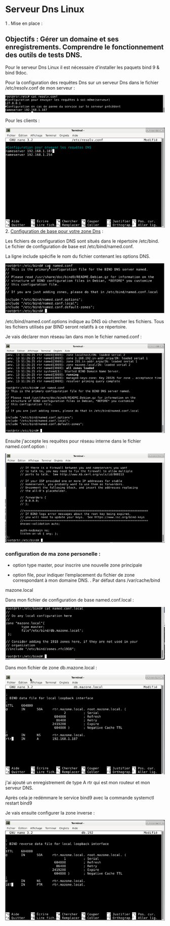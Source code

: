 # Serveur Dns Linux

1 . Mise en place :
## Objectifs : Gérer un domaine et ses enregistrements. Comprendre le fonctionnement des outils de tests DNS.

Pour le serveur Dns Linux il est nécessaire d'installer les paquets bind 9 & bind 9doc.

Pour la configuration des requêtes Dns sur un serveur Dns dans le fichier   /etc/resolv.conf de mon serveur :

![resolvconf.PNG](resolvconf.PNG)

Pour les clients :

![resolvconf2.PNG](resolvconf2.PNG)
2. <u>Configuration de base pour votre zone Dns</u> :

Les fichiers de configuration DNS sont situés dans le répertoire /etc/bind. Le fichier de configuration de base est /etc/bind/named.conf.

La ligne include spécifie le nom du fichier contenant les options DNS.

![catBin.PNG](catBin.PNG)

/etc/bind/named.conf.options indique au DNS où chercher les fichiers. Tous les fichiers utilisés par BIND seront relatifs à ce répertoire.

Je vais déclarer mon réseau lan dans mon le fichier named.conf :

![namedconf2.PNG](namedconf2.PNG)

Ensuite j'accepte les requêtes pour réseau interne dans le fichier named.conf.option :

![options.PNG](options.PNG)

### configuration de ma zone personelle :

* option type master, pour inscrire une nouvelle zone principale 

* option file, pour indiquer l’emplacement du fichier de zone correspondant à mon domaine DNS. . Par défaut dans /var/cache/bind

mazone.local

Dans mon fichier de configuration de base named.conf.local :


![namedconf.PNG](namedconf.PNG)

Dans mon fichier de zone db.mazone.local :

![mazone.PNG](mazone.PNG)

j'ai ajouté un enregistrement de type A rtr qui est mon routeur et mon serveur DNS.

Après cela je redémmare le service bind9 avec la commande systemctl restart bind9

Je vais ensuite configurer la zone inverse :

![db192.PNG](db192.PNG)